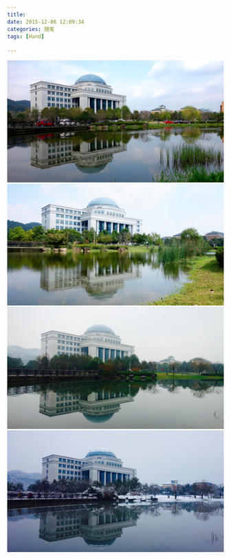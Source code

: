 ```yaml
---
title: 
date: 2015-12-06 12:09:34
categories: 随笔
tags: [Hand]

---
```

![图片](./img/ZkVYZStaNHZWSXV2MjA1amVKb3N2bG9hMkoxemIzVFAwSjJxSHgzTFkwRVh6MlJXOW4vdzl3PT0.jpg)
![图片](./img/ZkVYZStaNHZWSXV2MjA1amVKb3N2cVk4L2RGZnoxcko5MWlOTTcrditaSDhoQysraGFYd0NnPT0.jpg)
![图片](./img/ZkVYZStaNHZWSXV2MjA1amVKb3N2clp5KzFVaFZYb2RMRHJlMTZFMC9kdU1TSHdFTjZ3NkxRPT0.jpg)
![图片](./img/ZkVYZStaNHZWSXV2MjA1amVKb3N2dVdNN0FtUCtyejZhMStoQ05BZUQyTFVVcVBseFBRNC9nPT0.jpg)

